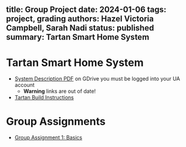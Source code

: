 title: Group Project
date: 2024-01-06
tags: project, grading
authors: Hazel Victoria Campbell, Sarah Nadi
status: published
summary: Tartan Smart Home System
----

# Tartan Smart Home System

* [System Description PDF](https://drive.google.com/file/d/1FkINdRIgobJl60HMehiW68QMoVb_-F50/view?usp=drive_link) on GDrive you must be logged into your UA account
    * **Warning** links are out of date!
* [Tartan Build Instructions]({filename}/tartan/build.md)

# Group Assignments

* [Group Assignment 1: Basics]({filename}/group/basics.md)
<!--* [Group Assignment 2: Testing]({filename}/group/testing.md)
* [Group Assignment 3: Testing in Production]({filename}/group/testing-in-production.md)
* [Group Assignment 4: Static Analysis]({filename}/group/static-analysis.md)
* [Group Assignment 5: Technical Debt]({filename}/group/technical-debt.md)

# Marking Rubric

* [Group Assignment 5: Presentation Marking Rubric]({filename}/general/presentation-rubric.md)
-->
